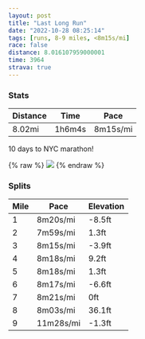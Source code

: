 ```yaml
---
layout: post
title: "Last Long Run"
date: "2022-10-28 08:25:14"
tags: [runs, 8-9 miles, <8m15s/mi]
race: false
distance: 8.016107959000001
time: 3964
strava: true
---
```


### Stats

| Distance | Time | Pace |
|----------|------|------|
|8.02mi|1h6m4s|8m15s/mi|

10 days to NYC marathon!

{% raw %}
<img src='https://maps.googleapis.com/maps/api/staticmap?maptype=roadmap&path=enc:_~vwFxrtbMWp@M@WRSf@Uz@Wd@_@vAQLa@zAm@~AKJ_Am@SKIB]zABHLN`C|AdCxAt@\jCpBjCtAx@`A^NlD~@d@Jl@HhDdARBdDIlABTDZPd@Z`@Dh@g@r@C`ALj@VnATl@IbBj@d@Ff@NJCHYR@JG?GHEN@tAb@HLL^DPCx@BV@p@ClAGb@Al@?fBD\~@@BE@gCJyB?q@HiALa@HEFAj@LREDwACiABEHGd@Dn@PxB@h@EfAP`ADZEz@^fDx@zCd@pAJlAl@\Nb@Jj@VpAZp@JtBJrA@t@HtAA`ADbBN`CBrALt@I|ANfA@fANlCLnA@vDT|DDvBRzDClANh@Ch@Hd@@bB\n@?jFR|ALvATtIbAlAVjADbC^j@Np@BxATf@BjAr@\LlADr@AzBD~C\r@PDF@n@Cp@IVAv@Y`@@z@Px@D\Ax@]vDEn@?^BDRF`EZzAP~@T`@C`@Nv@Dn@LpAH^Lf@AdAD\HdAAt@Lj@PBCJq@XuCPMTCl@@`Bn@^Hb@BTL?FMjBBl@RXLh@LZd@@nACb@F^L`ALd@KEMOEQJ_CYqA_@o@Ai@WI]TmDEGGAaDUi@OeATMnAC`AIf@MXODmA]aA?eASwAOmAU}@HkCIi@Eg@M}Ai@k@GcBi@m@GIG?YP{BPoAPgBAYQ}@?a@@[He@AmBLc@@YCAmAI_@@kB_@{ASg@Dk@PK?qAScAYgAi@w@MkE_@{HkAcD[kFq@i@AoAOaCBoBKWUq@Ai@_@[MqAGq@K_@DcBCo@NwAR}@Om@EmCIyAMiCEeCQs@?mAMmCAe@GcCIi@@cAOcDIaDCwCSsAg@u@_@m@Mk@a@e@SuAOy@OuBS_Ba@oAOgA]c@GWMUUm@Wg@LkA@{@`@K?[?a@KUu@IMICe@i@Q{@ECg@Gk@[_AMCCEGc@Is@Ao@JoAD{@a@gAG_@tAYxAm@~@c@bASr@_@x@QX_@R_@E{Ai@Q]Em@@e@Ie@[IyDHq@K{@WcAUsBu@mEqAg@]MS@MLYHk@Dg@~AgFh@o@ZQ`@y@TiAQQUMK?KGGGAGEC@AK?QIa@i@Ic@g@s@q@u@m@e@OGEDHBPQBs@Zw@GKGDk@Fa@Ug@kAF?&key=AIzaSyC1MId7bFpkLXNAaYhBSTb8jLyiSqzbDtM&size=800x800&markers=color:yellow|label:S|40.75504,-74.00253&markers=color:green|label:F|40.75442999999997,-74.00214999999994'>
{% endraw %}

### Splits

| Mile | Pace | Elevation |
|------|------|-----------|
|1|8m20s/mi|-8.5ft|
|2|7m59s/mi|1.3ft|
|3|8m15s/mi|-3.9ft|
|4|8m18s/mi|9.2ft|
|5|8m18s/mi|1.3ft|
|6|8m17s/mi|-6.6ft|
|7|8m21s/mi|0ft|
|8|8m03s/mi|36.1ft|
|9|11m28s/mi|-1.3ft|
